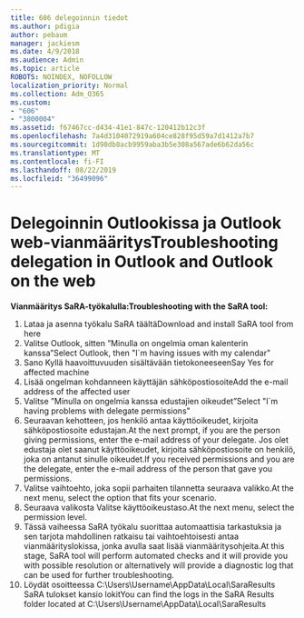 ```yaml
---
title: 606 delegoinnin tiedot
ms.author: pdigia
author: pebaum
manager: jackiesm
ms.date: 4/9/2018
ms.audience: Admin
ms.topic: article
ROBOTS: NOINDEX, NOFOLLOW
localization_priority: Normal
ms.collection: Adm_O365
ms.custom:
- "606"
- "3800004"
ms.assetid: f67467cc-d434-41e1-847c-120412b12c3f
ms.openlocfilehash: 7a4d3104072919a604ce828f95d59a7d1412a7b7
ms.sourcegitcommit: 1d98db8acb9959aba3b5e308a567ade6b62da56c
ms.translationtype: MT
ms.contentlocale: fi-FI
ms.lasthandoff: 08/22/2019
ms.locfileid: "36499096"
---
```

# <a name="troubleshooting-delegation-in-outlook-and-outlook-on-the-web"></a><span data-ttu-id="35e98-102">Delegoinnin Outlookissa ja Outlook web-vianmääritys</span><span class="sxs-lookup"><span data-stu-id="35e98-102">Troubleshooting delegation in Outlook and Outlook on the web</span></span>

<span data-ttu-id="35e98-103">**Vianmääritys SaRA-työkalulla:**</span><span class="sxs-lookup"><span data-stu-id="35e98-103">**Troubleshooting with the SaRA tool:**</span></span>

1. <span data-ttu-id="35e98-104">Lataa ja asenna työkalu SaRA täältä</span><span class="sxs-lookup"><span data-stu-id="35e98-104">Download and install SaRA tool from here</span></span>
1. <span data-ttu-id="35e98-105">Valitse Outlook, sitten ”Minulla on ongelmia oman kalenterin kanssa”</span><span class="sxs-lookup"><span data-stu-id="35e98-105">Select Outlook, then "I\`m having issues with my calendar"</span></span>
1. <span data-ttu-id="35e98-106">Sano Kyllä haavoittuvuuden sisältävään tietokoneeseen</span><span class="sxs-lookup"><span data-stu-id="35e98-106">Say Yes for affected machine</span></span>
1. <span data-ttu-id="35e98-107">Lisää ongelman kohdanneen käyttäjän sähköpostiosoite</span><span class="sxs-lookup"><span data-stu-id="35e98-107">Add the e-mail address of the affected user</span></span>
1. <span data-ttu-id="35e98-108">Valitse ”Minulla on ongelmia kanssa edustajien oikeudet”</span><span class="sxs-lookup"><span data-stu-id="35e98-108">Select "I\`m having problems with delegate permissions"</span></span>
1. <span data-ttu-id="35e98-109">Seuraavan kehotteen, jos henkilö antaa käyttöoikeudet, kirjoita sähköpostiosoite edustajan.</span><span class="sxs-lookup"><span data-stu-id="35e98-109">At the next prompt, if you are the person giving permissions, enter the e-mail address of your delegate.</span></span> <span data-ttu-id="35e98-110">Jos olet edustaja olet saanut käyttöoikeudet, kirjoita sähköpostiosoite on henkilö, joka on antanut sinulle oikeudet.</span><span class="sxs-lookup"><span data-stu-id="35e98-110">If you received permissions and you are the delegate, enter the e-mail address of the person that gave you permissions.</span></span>
1. <span data-ttu-id="35e98-111">Valitse vaihtoehto, joka sopii parhaiten tilannetta seuraava valikko.</span><span class="sxs-lookup"><span data-stu-id="35e98-111">At the next menu, select the option that fits your scenario.</span></span>
1. <span data-ttu-id="35e98-112">Seuraava valikosta Valitse käyttöoikeustaso.</span><span class="sxs-lookup"><span data-stu-id="35e98-112">At the next menu, select the permission level.</span></span>
1. <span data-ttu-id="35e98-113">Tässä vaiheessa SaRA työkalu suorittaa automaattisia tarkastuksia ja sen tarjota mahdollinen ratkaisu tai vaihtoehtoisesti antaa vianmäärityslokissa, jonka avulla saat lisää vianmääritysohjeita.</span><span class="sxs-lookup"><span data-stu-id="35e98-113">At this stage, SaRA tool will perform automated checks and it will provide you with possible resolution or alternatively will provide a diagnostic log that can be used for further troubleshooting.</span></span>
1. <span data-ttu-id="35e98-114">Löydät osoitteessa C:\Users\Username\AppData\Local\SaraResults SaRA tulokset kansio lokit</span><span class="sxs-lookup"><span data-stu-id="35e98-114">You can find the logs in the SaRA Results folder located at C:\Users\Username\AppData\Local\SaraResults</span></span>
